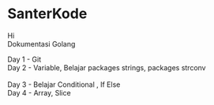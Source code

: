 # SanterKode
Hi <br>
Dokumentasi Golang 

Day 1 - Git <br>
Day 2 - Variable, Belajar packages strings, packages strconv <br>
<br>
Day 3 - Belajar Conditional , If Else
<br>
Day 4 - Array, Slice 
